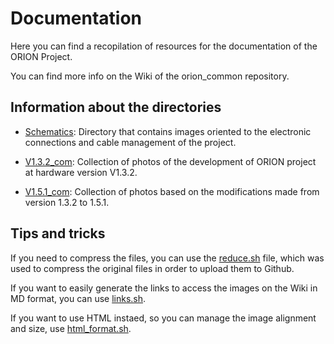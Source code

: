 # Documentation

Here you can find a recopilation of resources for the documentation of the ORION Project.

You can find more info on the Wiki of the orion_common repository.

## Information about the directories

- [Schematics](/docs/schematics/): Directory that contains images oriented to the electronic connections and cable management of the project.

- [V1.3.2_com](/docs/V1.3.2_com/): Collection of photos of the development of ORION project at hardware version V1.3.2.

- [V1.5.1_com](/docs/V1.5.1_com/): Collection of photos based on the modifications made from version 1.3.2 to 1.5.1.

## Tips and tricks

If you need to compress the files, you can use the [reduce.sh](/docs/reduce.sh) file, which was used to compress the original files in order to upload them to Github.

If you want to easily generate the links to access the images on the Wiki in MD format, you can use [links.sh](/docs/links.sh).

If you want to use HTML instaed, so you can manage the image alignment and size, use [html_format.sh](/docs/html_format.sh).
